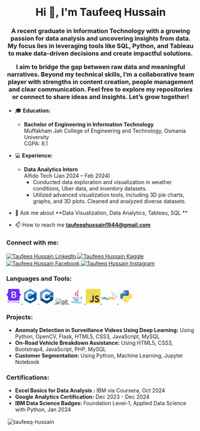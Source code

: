 <h1 align="center">Hi 👋, I'm Taufeeq Hussain</h1>
<h3 align="center">
  A recent graduate in Information Technology with a growing passion for data analysis and uncovering insights from data. My focus lies in leveraging tools like SQL, Python, and Tableau to make data-driven decisions and create impactful solutions.

I aim to bridge the gap between raw data and meaningful narratives. Beyond my technical skills, I’m a collaborative team player with strengths in content creation, people management and clear communication. Feel free to explore my repositories or connect to share ideas and insights. Let’s grow together!
</h3>

- 🎓 **Education:**
  - **Bachelor of Engineering in Information Technology**  
    Muffakham Jah College of Engineering and Technology, Osmania University  
    CGPA: 8.1

- 💻 **Experience:**
  - **Data Analytics Intern**  
    Alfido Tech (Jan 2024 – Feb 2024)  
    - Conducted data exploration and visualization in weather conditions, Uber data, and inventory datasets.
    - Utilized advanced visualization tools, including 3D pie charts, graphs, and 3D plots. Cleaned and analyzed diverse datasets.

- 💬 Ask me about **Data Visualization, Data Analytics, Tableau, SQL **

- 📫 How to reach me **taufeeqhussain1944@gmail.com**

<h3 align="left">Connect with me:</h3>
<p align="left">
  <a href="https://www.linkedin.com/in/taufeeqhussain19" target="blank">
    <img align="center" src="https://raw.githubusercontent.com/rahuldkjain/github-profile-readme-generator/master/src/images/icons/Social/linked-in-alt.svg" alt="Taufeeq Hussain LinkedIn" height="30" width="40" />
  </a>
  <a href="https://www.kaggle.com/taufeeqhussain" target="blank">
    <img align="center" src="https://raw.githubusercontent.com/rahuldkjain/github-profile-readme-generator/master/src/images/icons/Social/kaggle.svg" alt="Taufeeq Hussain Kaggle" height="30" width="40" />
  </a>
  <a href="https://www.facebook.com/taufeeq.hussain.77770/" target="blank">
    <img align="center" src="https://raw.githubusercontent.com/rahuldkjain/github-profile-readme-generator/master/src/images/icons/Social/facebook.svg" alt="Taufeeq Hussain Facebook" height="30" width="40" />
  </a>
  <a href="https://www.instagram.com/taufeeqhussain19/" target="blank">
    <img align="center" src="https://raw.githubusercontent.com/rahuldkjain/github-profile-readme-generator/master/src/images/icons/Social/instagram.svg" alt="Taufeeq Hussain Instagram" height="30" width="40" />
  </a>
</p>

<h3 align="left">Languages and Tools:</h3>
<p align="left"> 
  <a href="https://getbootstrap.com" target="_blank" rel="noreferrer"> 
    <img src="https://raw.githubusercontent.com/devicons/devicon/master/icons/bootstrap/bootstrap-plain-wordmark.svg" alt="bootstrap" width="40" height="40"/> 
  </a> 
  <a href="https://www.cprogramming.com/" target="_blank" rel="noreferrer"> 
    <img src="https://raw.githubusercontent.com/devicons/devicon/master/icons/c/c-original.svg" alt="c" width="40" height="40"/> 
  </a> 
  <a href="https://www.w3schools.com/cpp/" target="_blank" rel="noreferrer"> 
    <img src="https://raw.githubusercontent.com/devicons/devicon/master/icons/cplusplus/cplusplus-original.svg" alt="cplusplus" width="40" height="40"/> 
  </a> 
  <a href="https://git-scm.com/" target="_blank" rel="noreferrer"> 
    <img src="https://www.vectorlogo.zone/logos/git-scm/git-scm-icon.svg" alt="git" width="40" height="40"/> 
  </a> 
  <a href="https://www.java.com" target="_blank" rel="noreferrer"> 
    <img src="https://raw.githubusercontent.com/devicons/devicon/master/icons/java/java-original.svg" alt="java" width="40" height="40"/> 
  </a> 
  <a href="https://developer.mozilla.org/en-US/docs/Web/JavaScript" target="_blank" rel="noreferrer"> 
    <img src="https://raw.githubusercontent.com/devicons/devicon/master/icons/javascript/javascript-original.svg" alt="javascript" width="40" height="40"/> 
  </a> 
  <a href="https://www.mysql.com/" target="_blank" rel="noreferrer"> 
    <img src="https://raw.githubusercontent.com/devicons/devicon/master/icons/mysql/mysql-original-wordmark.svg" alt="mysql" width="40" height="40"/> 
  </a> 
  <a href="https://www.python.org" target="_blank" rel="noreferrer"> 
    <img src="https://raw.githubusercontent.com/devicons/devicon/master/icons/python/python-original.svg" alt="python" width="40" height="40"/> 
  </a> 
</p>

<h3 align="left">Projects:</h3>
<ul>
  <li><b>Anomaly Detection in Surveillance Videos Using Deep Learning:</b> Using Python, OpenCV, Flask, HTML5, CSS3, JavaScript, MySQL</li>
  <li><b>On-Road Vehicle Breakdown Assistance:</b> Using HTML5, CSS3, Bootstrap4, JavaScript, PHP, MySQL</li>
  <li><b>Customer Segmentation:</b> Using Python, Machine Learning, Jupyter Notebook</li>
</ul>

<h3 align="left">Certifications:</h3>
<ul>
  <li><b>Excel Basics for Data Analysis :</b> IBM via Coursera, Oct 2024</li>
  <li><b>Google Analytics Certification:</b> Dec 2023 - Dec 2024</li>
  <li><b>IBM Data Science Badges:</b> Foundation Level-1, Applied Data Science with Python, Jan 2024</li>
</ul>

<p>&nbsp;<img align="center" src="https://github-readme-stats.vercel.app/api?username=taufeeq-hussain&show_icons=true&locale=en" alt="taufeeq-hussain" /></p>
